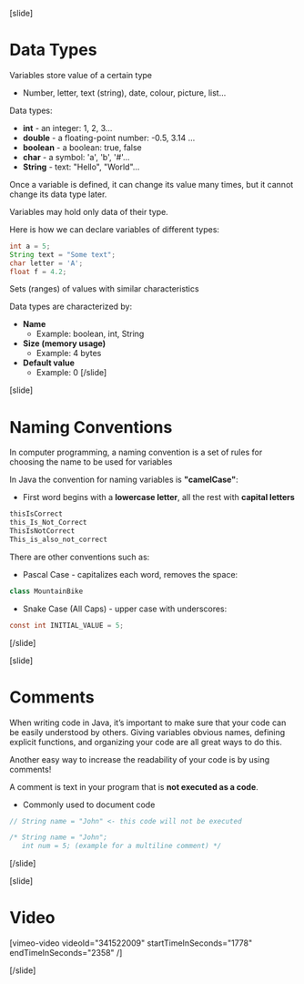 [slide]
# Data Types
Variables store value of a certain type 
* Number, letter, text (string), date, colour, picture, list…

Data types:
* **int** - an integer: 1, 2, 3…
* **double** - a floating-point number: -0.5, 3.14 …
* **boolean** - a boolean: true, false
* **char** - a symbol: 'a', 'b', '#'…
* **String** - text: "Hello", "World"…

Once a variable is defined, it can change its value many times, but it cannot change its data type later. 

Variables may hold only data of their type. 

Here is how we can declare variables of different types:
```java
int a = 5;
String text = "Some text";
char letter = 'A';
float f = 4.2;
```

Sets (ranges) of values with similar characteristics

Data types are characterized by:
* **Name**
    * Example: boolean, int, String
* **Size (memory usage)**
    * Example: 4 bytes
* **Default value**
    * Example: 0
[/slide]

[slide]
# Naming Conventions
In computer programming, a naming convention is a set of rules for choosing the name to be used for variables

In Java the convention for naming variables is **"camelCase"**:
* First word begins with a **lowercase letter**, all the rest with **capital letters**

```java
thisIsCorrect
this_Is_Not_Correct
ThisIsNotCorrect
This_is_also_not_correct
```

There are other conventions such as:
* Pascal Case - capitalizes each word, removes the space:
```java
class MountainBike
```
* Snake Case (All Caps) - upper case with underscores:
```java
const int INITIAL_VALUE = 5;
```

[/slide]

[slide]
# Comments
When writing code in Java, it’s important to make sure that your code can be easily understood by others. Giving variables obvious names, defining explicit functions, and organizing your code are all great ways to do this.

Another easy way to increase the readability of your code is by using comments!

A comment is text in your program that is **not executed as a code**.

* Commonly used to document code

```java
// String name = "John" <- this code will not be executed
```

```java
/* String name = "John"; 
   int num = 5; (example for a multiline comment) */
```
[/slide]

[slide]
# Video

[vimeo-video videoId="341522009" startTimeInSeconds="1778" endTimeInSeconds="2358" /]

[/slide]
